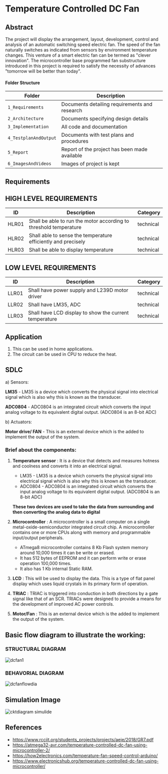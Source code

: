 # Temperature Controlled DC Fan

 ## Abstract
 
 The project will display the arrangement, layout, development, control and analysis of an automatic switching speed electric fan. The speed of the fan 
 naturally switches as indicated from sensors by environment temperature changes. This venture of a smart electric fan
 can be termed as "clever innovation". The microcontroller base programmed fan substructure introduced in this
 project is required to satisfy the necessity of advances "tomorrow will be better than today".
 
 
 #### Folder Structure
Folder             | Description
-------------------| -----------------------------------------
`1_Requirements`   | Documents detailing requirements and research
`2_Architecture`         | Documents specifying design details
`3_Implementation` | All code and documentation
`4_TestplanAndOutput`      | Documents with test plans and procedures
`5_Report` | Report of the project has been made available
`6_ImagesAndVideos` | Images of project is kept

 ## Requirements
 
 ## HIGH LEVEL REQUIREMENTS
| ID | Description | Category | 
| ----- | ----- | ------- | 
|HLR01|Shall be able to run the motor according to threshold temperature |technical|  
|HLR02|Shall able to sense the temperature efficiently and precisely|technical|
|HLR03|Shall be able to display temperature|technical|
  

## LOW LEVEL REQUIREMENTS
| ID | Description | Category | 
| ----- | ----- | ------- |
|LLR01|Shall have power supply and L239D motor driver|technical|  
|LLR02|Shall have LM35, ADC|technical|
|LLR03|Shall have LCD display to show the current temperature |technical|

## Application

 1. This can be used in home applications.
 2. The circuit can be used in CPU to reduce the heat.

## SDLC

a) Sensors:

**LM35** - LM35 is a device which converts the physical signal into electrical signal which is also why this is known as the transducer.

**ADC0804** - ADC0804 is an integrated circuit which converts the input analog voltage to its equivalent digital output. (ADC0804 is an 8-bit ADC)

b) Actuators: 

**Motor drive/ FAN** - This is an external device which is the added to implement the output of the system.



### Brief about the components:

1. **Temperature sensor** : It is a device that detects and measures hotness and coolness and converts it into an electrical signal. 

    * LM35 - LM35 is a device which converts the physical signal into electrical signal which is also why this is known as the transducer.
    * ADC0804 - ADC0804 is an integrated circuit which converts the input analog voltage to its equivalent digital output. (ADC0804 is an 8-bit ADC)
    
     **These two devices are used to take the data from surrounding and then converting the analog data to digital**
     
2. **Microcontroller** : A microcontroller is a small computer on a single metal-oxide-semiconductor integrated circuit chip. A microcontroller contains one or more CPUs along with memory and programmable input/output peripherals.

    * ATmega8 microcontroller contains 8 Kb Flash system memory around 10,000 times it can be write or erased.
    * It has 512 bytes of EEPROM and it can perform write or erase operation 100,000 times.
    * It also has 1 Kb internal Static RAM.
    
3. **LCD** : This will be used to display the data. This is a type of flat panel display which uses liquid crystals in its primary form of operation.
4. **TRIAC** :  TRIAC is triggered into conduction in both directions by a gate signal like that of an SCR. TRIACs were designed to provide a means for the development of improved AC power controls.
 
5. **Motor/Fan** : This is an external device which is the added to implement the output of the system.
    
    
   
## Basic flow diagram to illustrate the working:

### STRUCTURAL DIAGRAM

![dcfan1](https://user-images.githubusercontent.com/98945487/154833972-e9a8b1b7-26a5-41e6-9303-368f1e60f824.JPG)


### BEHAVORIAL DIAGRAM

![dcfanflowdia](https://user-images.githubusercontent.com/98945487/155839265-cfbe21b9-a03c-4225-bc61-c417c4da5b95.JPG)

## Simulation Image
![cktdiagram simulide](https://user-images.githubusercontent.com/98945487/157298206-b8c39f45-e698-4905-a425-f0480f1a8393.JPG)

## References
* https://www.rcciit.org/students_projects/projects/aeie/2018/GR7.pdf
* https://atmega32-avr.com/temperature-controlled-dc-fan-using-microcontroller-2/
* https://how2electronics.com/temperature-fan-speed-control-arduino/
* https://www.electronicshub.org/temperature-controlled-dc-fan-using-microcontroller/

